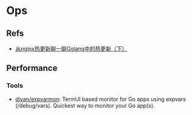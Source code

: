 # Ops

## Refs
* [从nginx热更新聊一聊Golang中的热更新（下）](https://zhuanlan.zhihu.com/p/59196185)


## Performance
### Tools
* [divan/expvarmon](https://github.com/divan/expvarmon): TermUI based monitor for Go apps using expvars (/debug/vars). Quickest way to monitor your Go app(s).
